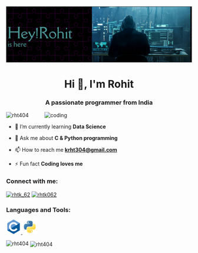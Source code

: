 ![logo](https://github.com/Rht404/Rohit/blob/main/github-header-image(1).png)
<h1 align="center">Hi 👋, I'm Rohit</h1>
<h3 align="center">A passionate programmer from India</h3>
<img align="right" alt="coding" width="400" src="https://cdn.videoplasty.com/animation/chill-coding-programming-lo-fi-animation-stock-animation-21874-1024x576.jpg">

<p align="left"> <img src="https://komarev.com/ghpvc/?username=rht404&label=Profile%20views&color=0e75b6&style=flat" alt="rht404" /> </p>

- 🌱 I’m currently learning **Data Science**

- 💬 Ask me about **C & Python programming**

- 📫 How to reach me **krht304@gmail.com**

- ⚡ Fun fact **Coding loves me**

<h3 align="left">Connect with me:</h3>
<p align="left">
<a href="https://instagram.com/rhtk_62" target="blank"><img align="center" src="https://raw.githubusercontent.com/rahuldkjain/github-profile-readme-generator/master/src/images/icons/Social/instagram.svg" alt="rhtk_62" height="30" width="40" /></a>
<a href="https://www.hackerrank.com/rhtk062" target="blank"><img align="center" src="https://raw.githubusercontent.com/rahuldkjain/github-profile-readme-generator/master/src/images/icons/Social/hackerrank.svg" alt="rhtk062" height="30" width="40" /></a>
</p>

<h3 align="left">Languages and Tools:</h3>
<p align="left"> <a href="https://www.cprogramming.com/" target="_blank" rel="noreferrer"> <img src="https://raw.githubusercontent.com/devicons/devicon/master/icons/c/c-original.svg" alt="c" width="40" height="40"/> </a> <a href="https://www.python.org" target="_blank" rel="noreferrer"> <img src="https://raw.githubusercontent.com/devicons/devicon/master/icons/python/python-original.svg" alt="python" width="40" height="40"/> </a> </p>

<p><img align="left" src="https://github-readme-stats.vercel.app/api/top-langs?username=rht404&show_icons=true&locale=en&layout=compact" alt="rht404" /></p>

<p>&nbsp;<img align="center" src="https://github-readme-stats.vercel.app/api?username=rht404&show_icons=true&locale=en" alt="rht404" /></p>

